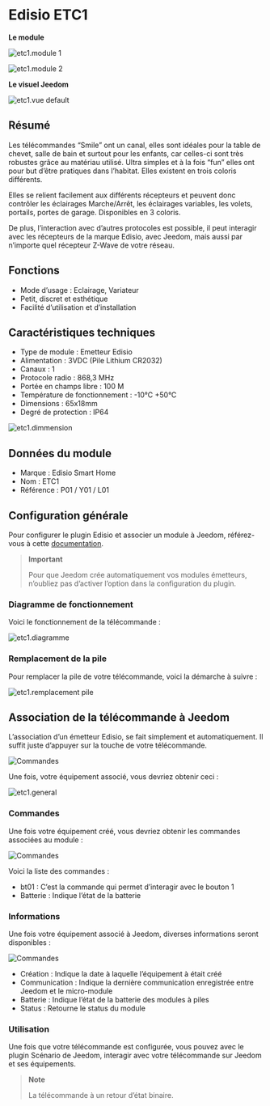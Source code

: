 # Edisio ETC1

**Le module**

![etc1.module 1](images/etc1/etc1.module-1.jpg)

![etc1.module 2](images/etc1/etc1.module-2.png)

**Le visuel Jeedom**

![etc1.vue default](images/etc1/etc1.vue-default.jpg)

## Résumé 

Les télécommandes “Smile” ont un canal, elles sont idéales pour la table de chevet, salle de bain et surtout pour les enfants, car celles-ci sont très robustes grâce au matériau utilisé. Ultra simples et à la fois “fun” elles ont pour but d’être pratiques dans l’habitat. Elles existent en trois coloris différents.

Elles se relient facilement aux différents récepteurs et peuvent donc contrôler les éclairages Marche/Arrêt, les éclairages variables, les volets, portails, portes de garage. Disponibles en 3 coloris.

De plus, l’interaction avec d’autres protocoles est possible, il peut interagir avec les récepteurs de la marque Edisio, avec Jeedom, mais aussi par n’importe quel récepteur Z-Wave de votre réseau.

## Fonctions

-   Mode d’usage : Eclairage, Variateur
-   Petit, discret et esthétique
-   Facilité d’utilisation et d’installation

## Caractéristiques techniques

-   Type de module : Emetteur Edisio
-   Alimentation : 3VDC (Pile Lithium CR2032)
-   Canaux : 1
-   Protocole radio : 868,3 MHz
-   Portée en champs libre : 100 M
-   Température de fonctionnement : -10°C +50°C
-   Dimensions : 65x18mm
-   Degré de protection : IP64

![etc1.dimmension](images/etc1/etc1.dimmension.png)

## Données du module

-   Marque : Edisio Smart Home
-   Nom : ETC1
-   Référence : P01 / Y01 / L01

## Configuration générale

Pour configurer le plugin Edisio et associer un module à Jeedom, référez-vous à cette [documentation](../plugins/automation%20protocol/edisio/).

> **Important**
>
> Pour que Jeedom crée automatiquement vos modules émetteurs, n’oubliez pas d’activer l’option dans la configuration du plugin.

### Diagramme de fonctionnement

Voici le fonctionnement de la télécommande :

![etc1.diagramme](images/etc1/etc1.diagramme.jpg)

### Remplacement de la pile

Pour remplacer la pile de votre télécommande, voici la démarche à suivre :

![etc1.remplacement pile](images/etc1/etc1.remplacement-pile.jpg)

## Association de la télécommande à Jeedom

L’association d’un émetteur Edisio, se fait simplement et automatiquement. Il suffit juste d’appuyer sur la touche de votre télécommande.

![Commandes](images/etc1/etc1.touche-c.jpg)

Une fois, votre équipement associé, vous devriez obtenir ceci :

![etc1.general](images/etc1/etc1.general.jpg)

### Commandes

Une fois votre équipement créé, vous devriez obtenir les commandes associées au module :

![Commandes](images/etc1/etc1.commandes.jpg)

Voici la liste des commandes :

-   bt01 : C’est la commande qui permet d’interagir avec le bouton 1
-   Batterie : Indique l’état de la batterie

### Informations

Une fois votre équipement associé à Jeedom, diverses informations seront disponibles :

![Commandes](images/etc1/etc1.informations.jpg)

-   Création : Indique la date à laquelle l’équipement à était créé
-   Communication : Indique la dernière communication enregistrée entre Jeedom et le micro-module
-   Batterie : Indique l’état de la batterie des modules à piles
-   Status : Retourne le status du module

### Utilisation

Une fois que votre télécommande est configurée, vous pouvez avec le plugin Scénario de Jeedom, interagir avec votre télécommande sur Jeedom et ses équipements.

> **Note**
>
> La télécommande à un retour d’état binaire.
